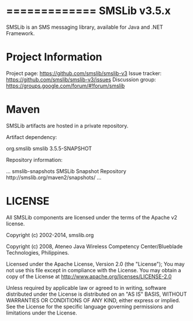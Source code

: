=============
SMSLib v3.5.x
=============

SMSLib is an SMS messaging library, available for Java and .NET Framework.

Project Information
===================

Project page: https://github.com/smslib/smslib-v3
Issue tracker: https://github.com/smslib/smslib-v3/issues
Discussion group: https://groups.google.com/forum/#!forum/smslib

Maven
=====

SMSLib artifacts are hosted in a private repository.

Artifact dependency:

<dependency>
   <groupId>org.smslib</groupId>
   <artifactId>smslib</artifactId>
   <version>3.5.5-SNAPSHOT</version>
</dependency>

Repository information:

<repositories>
   ...
   <repository>
      <id>smslib-snapshots</id>
      <name>SMSLib Snapshot Repository</name>
      <url>http://smslib.org/maven2/snapshots/</url>
   </repository>
   ...
</repositories>

LICENSE
=======

All SMSLib components are licensed under the terms of the Apache v2 license.

Copyright (c) 2002-2014, smslib.org

Copyright (c) 2008, Ateneo Java Wireless Competency Center/Blueblade Technologies, Philippines.

Licensed under the Apache License, Version 2.0 (the "License");
You may not use this file except in compliance with the License. You may obtain a copy of the License at http://www.apache.org/licenses/LICENSE-2.0

Unless required by applicable law or agreed to in writing, software distributed under the License is distributed on an "AS IS" BASIS, WITHOUT WARRANTIES OR CONDITIONS OF ANY KIND, either express or implied. See the License for the specific language governing permissions and limitations under the License.
